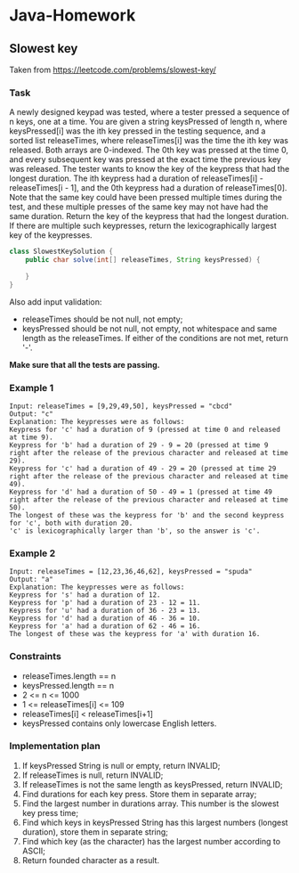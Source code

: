 # Java-Homework

## Slowest key

Taken from https://leetcode.com/problems/slowest-key/

### Task

A newly designed keypad was tested, where a tester pressed a sequence of n keys, one at a time.
You are given a string keysPressed of length n, where keysPressed[i] was the ith key pressed in the testing sequence, and a sorted list releaseTimes, where releaseTimes[i] was the time the ith key was released. Both arrays are 0-indexed. The 0th key was pressed at the time 0, and every subsequent key was pressed at the exact time the previous key was released.
The tester wants to know the key of the keypress that had the longest duration. The ith keypress had a duration of releaseTimes[i] - releaseTimes[i - 1], and the 0th keypress had a duration of releaseTimes[0].
Note that the same key could have been pressed multiple times during the test, and these multiple presses of the same key may not have had the same duration.
Return the key of the keypress that had the longest duration. If there are multiple such keypresses, return the lexicographically largest key of the keypresses.

```java
class SlowestKeySolution {
    public char solve(int[] releaseTimes, String keysPressed) {
        
    }
}
```

Also add input validation: 
- releaseTimes should be not null, not empty;
- keysPressed should be not null, not empty, not whitespace and same length as the releaseTimes.
If either of the conditions are not met, return '-'.

**Make sure that all the tests are passing.**

### Example 1

```
Input: releaseTimes = [9,29,49,50], keysPressed = "cbcd"
Output: "c"
Explanation: The keypresses were as follows:
Keypress for 'c' had a duration of 9 (pressed at time 0 and released at time 9).
Keypress for 'b' had a duration of 29 - 9 = 20 (pressed at time 9 right after the release of the previous character and released at time 29).
Keypress for 'c' had a duration of 49 - 29 = 20 (pressed at time 29 right after the release of the previous character and released at time 49).
Keypress for 'd' had a duration of 50 - 49 = 1 (pressed at time 49 right after the release of the previous character and released at time 50).
The longest of these was the keypress for 'b' and the second keypress for 'c', both with duration 20.
'c' is lexicographically larger than 'b', so the answer is 'c'.
```

### Example 2

```
Input: releaseTimes = [12,23,36,46,62], keysPressed = "spuda"
Output: "a"
Explanation: The keypresses were as follows:
Keypress for 's' had a duration of 12.
Keypress for 'p' had a duration of 23 - 12 = 11.
Keypress for 'u' had a duration of 36 - 23 = 13.
Keypress for 'd' had a duration of 46 - 36 = 10.
Keypress for 'a' had a duration of 62 - 46 = 16.
The longest of these was the keypress for 'a' with duration 16.
``` 

### Constraints

- releaseTimes.length == n
- keysPressed.length == n
- 2 <= n <= 1000
- 1 <= releaseTimes[i] <= 109
- releaseTimes[i] < releaseTimes[i+1]
- keysPressed contains only lowercase English letters.

### Implementation plan
1. If keysPressed String is null or empty, return INVALID;
2. If releaseTimes is null, return INVALID;
3. If releaseTimes is not the same length as keysPressed, return INVALID;
4. Find durations for each key press. Store them in separate array;
5. Find the largest number in durations array. This number is the slowest key press time;
6. Find which keys in keysPressed String has this largest numbers (longest duration), store them in separate string;
7. Find which key (as the character) has the largest number according to ASCII;
8. Return founded character as a result.